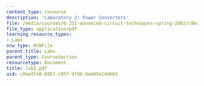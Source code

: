 ```yaml
---
content_type: resource
description: 'Laboratory 2: Power Converters'
file: /media/courses/6-331-advanced-circuit-techniques-spring-2002/c0ea3fe66957c85f9f9bbae09a1dd663_lab2.pdf
file_type: application/pdf
learning_resource_types:
- Labs
ocw_type: OCWFile
parent_title: Labs
parent_type: CourseSection
resourcetype: Document
title: lab2.pdf
uid: c0ea3fe6-6957-c85f-9f9b-bae09a1dd663
---
```

